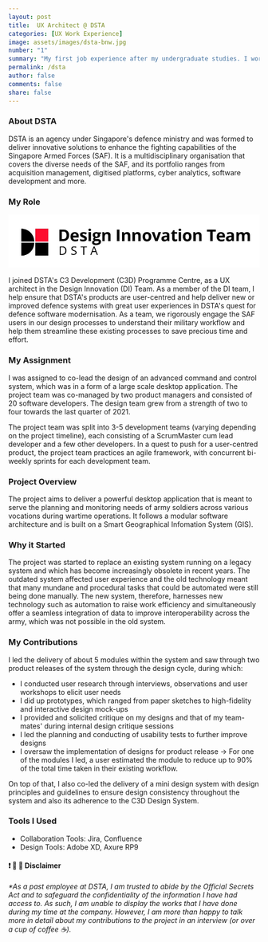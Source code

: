 ```yaml
---
layout: post
title:  UX Architect @ DSTA
categories: [UX Work Experience]
image: assets/images/dsta-bnw.jpg
number: "1"
summary: "My first job experience after my undergraduate studies. I worked at DSTA from March 2020 — 2022."
permalink: /dsta
author: false
comments: false
share: false
---
```


### About DSTA

DSTA is an agency under Singapore's defence ministry and was formed to deliver innovative solutions to enhance the fighting capabilities of the Singapore Armed Forces (SAF). It is a multidisciplinary organisation that covers the diverse needs of the SAF, and its portfolio ranges from acquisition management, digitised platforms, cyber analytics, software development and more. 

### My Role

![C3D Design Innovation Team](/assets/images/dsta-di.png)

I joined DSTA's C3 Development (C3D) Programme Centre, as a UX architect in the Design Innovation (DI) Team. As a member of the DI team, I help ensure that DSTA's products are user-centred and help deliver new or improved defence systems with great user experiences in DSTA's quest for defence software modernisation. As a team, we rigorously engage the SAF users in our design processes to understand their military workflow and help them streamline these existing processes to save precious time and effort. 


### My Assignment

I was assigned to co-lead the design of an advanced command and control system, which was in a form of a large scale desktop application. The project team was co-managed by two product managers and consisted of 20 software developers. The design team grew from a strength of two to four towards the last quarter of 2021. 

The project team was split into 3-5 development teams (varying depending on the project timeline), each consisting of a ScrumMaster cum lead developer and a few other developers. In a quest to push for a user-centred product, the project team practices an agile framework, with concurrent bi-weekly sprints for each development team.

### Project Overview

The project aims to deliver a powerful desktop application that is meant to serve the planning and monitoring needs of army soldiers across various vocations during wartime operations. It follows a modular software architecture and is built on a Smart Geographical Infomation System (GIS). 

### Why it Started

The project was started to replace an existing system running on a legacy system and which has become increasingly obsolete in recent years. The outdated system affected user experience and the old technology meant that many mundane and procedural tasks that could be automated were still being done manually. The new system, therefore, harnesses new technology such as automation to raise work efficiency and simultaneously offer a seamless integration of data to improve interoperability across the army, which was not possible in the old system.

### My Contributions

I led the delivery of about 5 modules within the system and saw through two product releases of the system through the design cycle, during which:
* I conducted user research through interviews, observations and user workshops to elicit user needs
* I did up prototypes, which ranged from paper sketches to high-fidelity and interactive design mock-ups
* I provided and solicited critique on my designs and that of my team-mates' during internal design critique sessions
* I led the planning and conducting of usability tests to further improve designs
* I oversaw the implementation of designs for product release
    → For one of the modules I led, a user estimated the module to reduce up to 90% of the total time taken in their existing workflow.

On top of that, I also co-led the delivery of a mini design system with design principles and guidelines to ensure design consistency throughout the system and also its adherence to the C3D Design System. 

### Tools I Used

* Collaboration Tools: Jira, Confluence
* Design Tools: Adobe XD, Axure RP9

<div id="disclaimer-nda"><h4>❗️
&#x203Ca; &#xFE0Fa; Disclaimer</h4> <em>*As a past employee at DSTA, I am trusted to abide by the Official Secrets Act and to safeguard the confidentiality of the information I have had access to. As such, I am unable to display the works that I have done during my time at the company. However, I am more than happy to talk more in detail about my contributions to the project in an interview (or over a cup of coffee ☕️).</em></div>